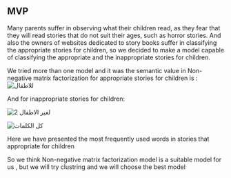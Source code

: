 ## MVP
Many parents suffer in observing what their children read, as they fear that they will read stories that do not suit their ages, such as horror stories. And also the owners of websites dedicated to story books suffer in classifying the appropriate stories for children, so we decided to make a model capable of classifying the appropriate and the inappropriate stories for children.

We tried more than one model and it was the  semantic value in Non-negative matrix factorization for appropriate stories for children is : 
![للاطفال](https://user-images.githubusercontent.com/71217830/147551685-b98539a3-08a9-4552-9852-3e752ac3c334.png)

And for inappropriate stories for children:

![لغير الاطفال 2](https://user-images.githubusercontent.com/71217830/147552214-fe70e1bf-65f7-4726-8dd4-9414d7059384.png)

![كل الكلمات](https://user-images.githubusercontent.com/71217830/147551842-890e3c1f-be72-4e9e-a587-1d423c6f3f13.png)

Here we have presented the most frequently used words in stories that appropriate for children

So we think Non-negative matrix factorization model  is a suitable model for us , but we will try clustring and we will choose the best model
